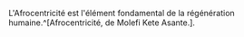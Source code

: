 <!-- TITLE: Afrocentricité -->
<!-- SUBTITLE: Présentation de l'afrocentricité -->

L'Afrocentricité est l'élément fondamental de la régénération humaine.^[Afrocentricité, de Molefi Kete Asante.].